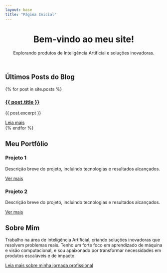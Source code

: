```yaml
---
layout: base
title: "Página Inicial"
---
```


<header class="hero">
  <div class="hero-content">
    <h1>Bem-vindo ao meu site!</h1>
    <p>Explorando produtos de Inteligência Artificial e soluções inovadoras.</p>
  </div>
</header>

<section class="blog">
  <h2>Últimos Posts do Blog</h2>
  <div class="posts">
    {% for post in site.posts %}
      <div class="post">
        <h3><a href="{{ post.url | prepend: site.baseurl }}">{{ post.title }}</a></h3>
        <p>{{ post.excerpt }}</p>
        <a href="{{ post.url | prepend: site.baseurl }}" class="read-more">Leia mais</a>
      </div>
    {% endfor %}
  </div>
</section>

<section class="portfolio">
  <h2>Meu Portfólio</h2>
  <div class="portfolio-items">
    <div class="portfolio-item">
      <h3>Projeto 1</h3>
      <p>Descrição breve do projeto, incluindo tecnologias e resultados alcançados.</p>
      <a href="/portfolio/projeto-1">Ver mais</a>
    </div>
    <div class="portfolio-item">
      <h3>Projeto 2</h3>
      <p>Descrição breve do projeto, incluindo tecnologias e resultados alcançados.</p>
      <a href="/portfolio/projeto-2">Ver mais</a>
    </div>
    <!-- Adicione mais itens de portfólio conforme necessário -->
  </div>
</section>

<section class="about">
  <h2>Sobre Mim</h2>
  <p>Trabalho na área de Inteligência Artificial, criando soluções inovadoras que resolvem problemas reais. Tenho um forte foco em aprendizado de máquina e visão computacional, e sou apaixonado por transformar necessidades em produtos escaláveis e de impacto.</p>
  <a href="/about">Leia mais sobre minha jornada profissional</a>
</section>


